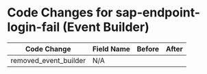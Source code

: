 # Code Changes for sap-endpoint-login-fail (Event Builder)

| Code Change | Field Name | Before | After |
|-------------|------------|--------|-------|
| removed_event_builder | N/A |  |  |